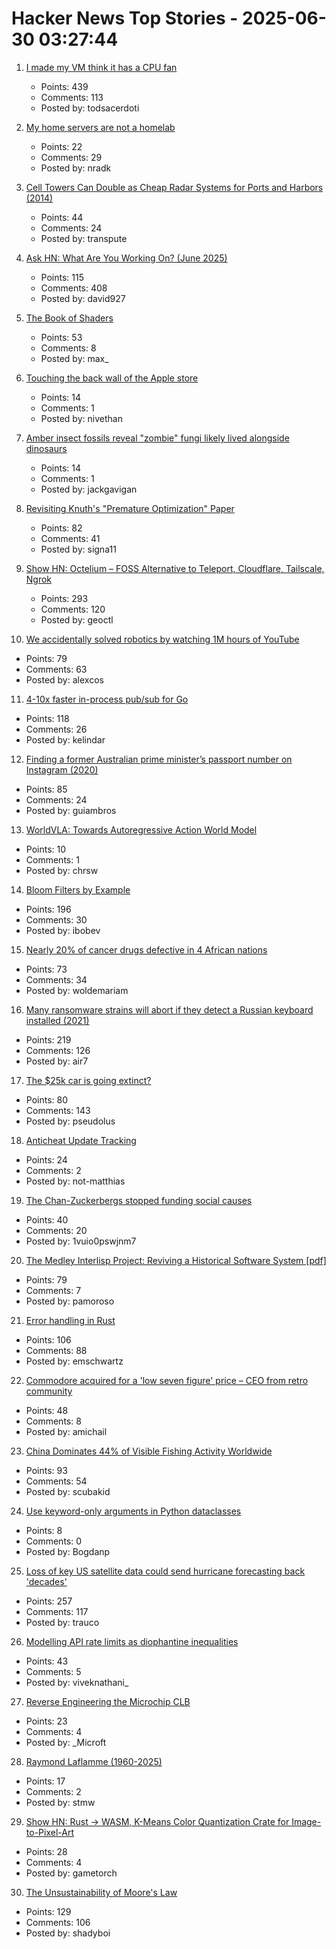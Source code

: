 # Hacker News Top Stories - 2025-06-30 03:27:44

1. [I made my VM think it has a CPU fan](https://wbenny.github.io/2025/06/29/i-made-my-vm-think-it-has-a-cpu-fan.html)
   - Points: 439
   - Comments: 113
   - Posted by: todsacerdoti

2. [My home servers are not a homelab](https://blog.nradk.com/posts/homelab/)
   - Points: 22
   - Comments: 29
   - Posted by: nradk

3. [Cell Towers Can Double as Cheap Radar Systems for Ports and Harbors (2014)](https://spectrum.ieee.org/cell-tower-signals-can-improve-port-security)
   - Points: 44
   - Comments: 24
   - Posted by: transpute

4. [Ask HN: What Are You Working On? (June 2025)](undefined)
   - Points: 115
   - Comments: 408
   - Posted by: david927

5. [The Book of Shaders](https://thebookofshaders.com/)
   - Points: 53
   - Comments: 8
   - Posted by: max_

6. [Touching the back wall of the Apple store](https://blog.lauramichet.com/touching-the-back-wall-of-the-apple-store/)
   - Points: 14
   - Comments: 1
   - Posted by: nivethan

7. [Amber insect fossils reveal "zombie" fungi likely lived alongside dinosaurs](https://www.cnn.com/2025/06/24/science/amber-insect-zombie-fungi-fossil)
   - Points: 14
   - Comments: 1
   - Posted by: jackgavigan

8. [Revisiting Knuth's "Premature Optimization" Paper](https://probablydance.com/2025/06/19/revisiting-knuths-premature-optimization-paper/)
   - Points: 82
   - Comments: 41
   - Posted by: signa11

9. [Show HN: Octelium – FOSS Alternative to Teleport, Cloudflare, Tailscale, Ngrok](https://github.com/octelium/octelium)
   - Points: 293
   - Comments: 120
   - Posted by: geoctl

10. [We accidentally solved robotics by watching 1M hours of YouTube](https://ksagar.bearblog.dev/vjepa/)
   - Points: 79
   - Comments: 63
   - Posted by: alexcos

11. [4-10x faster in-process pub/sub for Go](https://github.com/kelindar/event)
   - Points: 118
   - Comments: 26
   - Posted by: kelindar

12. [Finding a former Australian prime minister’s passport number on Instagram (2020)](https://mango.pdf.zone/finding-former-australian-prime-minister-tony-abbotts-passport-number-on-instagram/)
   - Points: 85
   - Comments: 24
   - Posted by: guiambros

13. [WorldVLA: Towards Autoregressive Action World Model](https://arxiv.org/abs/2506.21539)
   - Points: 10
   - Comments: 1
   - Posted by: chrsw

14. [Bloom Filters by Example](https://llimllib.github.io/bloomfilter-tutorial/)
   - Points: 196
   - Comments: 30
   - Posted by: ibobev

15. [Nearly 20% of cancer drugs defective in 4 African nations](https://www.dw.com/en/nearly-20-of-cancer-drugs-defective-in-4-african-nations/a-73062221)
   - Points: 73
   - Comments: 34
   - Posted by: woldemariam

16. [Many ransomware strains will abort if they detect a Russian keyboard installed (2021)](https://krebsonsecurity.com/2021/05/try-this-one-weird-trick-russian-hackers-hate/)
   - Points: 219
   - Comments: 126
   - Posted by: air7

17. [The $25k car is going extinct?](https://media.hubspot.com/why-the-25000-car-is-going-extinct)
   - Points: 80
   - Comments: 143
   - Posted by: pseudolus

18. [Anticheat Update Tracking](https://not-matthias.github.io/posts/anticheat-update-tracking/)
   - Points: 24
   - Comments: 2
   - Posted by: not-matthias

19. [The Chan-Zuckerbergs stopped funding social causes](https://www.washingtonpost.com/technology/2025/06/29/mark-zuckerberg-priscilla-chan-school-closure/)
   - Points: 40
   - Comments: 20
   - Posted by: 1vuio0pswjnm7

20. [The Medley Interlisp Project: Reviving a Historical Software System [pdf]](https://interlisp.org/documentation/young-ccece2025.pdf)
   - Points: 79
   - Comments: 7
   - Posted by: pamoroso

21. [Error handling in Rust](https://felix-knorr.net/posts/2025-06-29-rust-error-handling.html)
   - Points: 106
   - Comments: 88
   - Posted by: emschwartz

22. [Commodore acquired for a 'low seven figure' price – CEO from retro community](https://www.tomshardware.com/video-games/retro-gaming/commodore-acquired-for-a-low-seven-figure-price-new-acting-ceo-comes-from-the-retro-community)
   - Points: 48
   - Comments: 8
   - Posted by: amichail

23. [China Dominates 44% of Visible Fishing Activity Worldwide](https://oceana.org/press-releases/china-dominates-44-of-visible-fishing-activity-worldwide/)
   - Points: 93
   - Comments: 54
   - Posted by: scubakid

24. [Use keyword-only arguments in Python dataclasses](https://chipx86.blog/2025/06/29/tip-use-keyword-only-arguments-in-python-dataclasses/)
   - Points: 8
   - Comments: 0
   - Posted by: Bogdanp

25. [Loss of key US satellite data could send hurricane forecasting back 'decades'](https://www.theguardian.com/us-news/2025/jun/28/noaa-cuts-hurricane-forecasting-climate)
   - Points: 257
   - Comments: 117
   - Posted by: trauco

26. [Modelling API rate limits as diophantine inequalities](https://vivekn.dev/blog/rate-limit-diophantine)
   - Points: 43
   - Comments: 5
   - Posted by: viveknathani_

27. [Reverse Engineering the Microchip CLB](http://mcp-clb.markomo.me/)
   - Points: 23
   - Comments: 4
   - Posted by: _Microft

28. [Raymond Laflamme (1960-2025)](https://scottaaronson.blog/?p=8949)
   - Points: 17
   - Comments: 2
   - Posted by: stmw

29. [Show HN: Rust -> WASM, K-Means Color Quantization Crate for Image-to-Pixel-Art](https://github.com/gametorch/image_to_pixel_art_wasm)
   - Points: 28
   - Comments: 4
   - Posted by: gametorch

30. [The Unsustainability of Moore's Law](https://bzolang.blog/p/the-unsustainability-of-moores-law)
   - Points: 129
   - Comments: 106
   - Posted by: shadyboi

